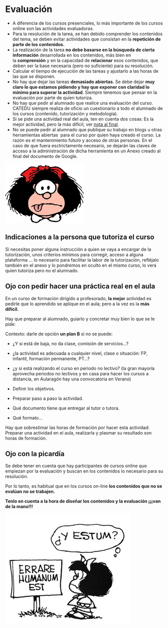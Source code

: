 
# Evaluación

- A diferencia de los cursos presenciales, lo más importante de los cursos online son las actividades evaluadoras.
- Para la resolución de la tarea, se han debido comprender los contenidos del tema, se deben evitar actividades que consistan en la **repetición de parte de los contenidos.**
- La realización de la tarea **no debe basarse en la búsqueda de cierta información** desarrollada en los contenidos, más bien en la **comprensión** y en la capacidad de **relacionar** esos contenidos, que deben ser la base necesaria (pero no suficiente) para su resolución. 
- Calcular el tiempo de ejecución de las tareas y ajustarlo a las horas de las que se disponen. 
- No hay que dejar las tareas **demasiado abiertas**. Se debe dejar **muy claro lo que estamos pidiendo y hay que exponer con claridad lo mínimo para superar la actividad**. Siempre tenemos que pensar en la evaluación por parte de quien tutoriza.
- No hay que pedir al alumnado que realice una evaluación del curso. CATEDU siempre realiza de oficio un cuestionario a todo el alumnado de los cursos (contenido, tutorización y metodología).
- Si se pide una actividad real del aula, ten en cuenta dos cosas: Es la mejor actividad, pero la más dificil, ver [nota al final](#practica-aula).
- No se puede pedir al alumnado que publique su trabajo en blogs u otras herramientas abiertas  para el curso por quien haya creado el curso. La razón es el mantenimiento futuro y acceso de otras personas. En el caso de que fuera esctrictamente necesario, se dejarán las claves de acceso a la administración de dicha herramienta en un Anexo creado al final del documento de Google.

![](img/mafalda31g.gif)

## Indicaciones a la persona que tutoriza el curso

Si necesitas poner alguna instrucción a quien se vaya a encargar de la tutorización, unos criterios mínimos para corregir, acceso a alguna plataforma ... lo necesario para facilitar la labor de la tutorización, refléjalo también en el anexo y lo pondremos en oculto en el mismo curso, lo verá quien tutoriza pero  no el alumnado.

## <a id="practica-aula"></a>Ojo con pedir hacer una práctica real en el aula
En un curso de formación dirigido a profesorado, **la mejor** actividad es pedirle que lo aprendido se aplique en el aula; pero a la vez es la **más difícil.**

Hay que preparar al alumnado, guiarlo y concretar muy bien lo que se le pide:

Contexto: darle de opción **un plan B** si no se puede:

- ¿Y si está de baja, no da clase, comisión de servicios...?
- ¿la actividad es adecuada a cualquier nivel, clase o situación: FP, infantil, formación permanente, PT…?
- ¿y si está realizando el curso en periodo no lectivo? (la gran mayoría aprovecha periodos no lectivos y en casa para hacer los cursos a distancia, en Aularagón hay una convocatoria en Verano)

- Definir los objetivos.
- Preparar paso a paso la actividad.

- Qué documento tiene que entregar al tutor o tutora.
- Qué formato…

Hay que sobrestimar las horas de formación por hacer esta actividad: Preparar una actividad en el aula, realizarla y plasmar su resultado son horas de formación.

## Ojo con la picardía

Se debe tener en cuenta que hay participantes de cursos online que empiezan por la evaluación y buscan en los contenidos lo necesario para su resolución. 

Por lo tanto, es habitual que en los cursos on-line **los contenidos que no se evalúan no se trabajen.**

**Tenlo en cuenta a la hora de diseñar los contenidos y la evaluación ¡¡¡van de la mano!!!**

<strong><img src="img/Mafalda_Errare_humanum_est.jpg" width="400" height="352" /></strong>
